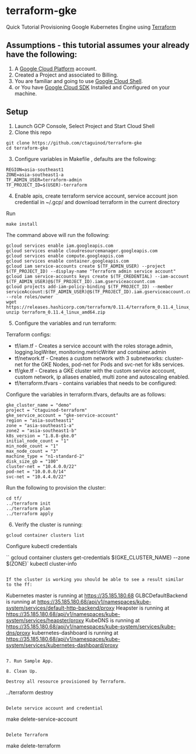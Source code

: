 # terraform-gke
Quick Tutorial Provisioning Google Kubernetes Engine using [Terraform](https://www.terraform.io/docs/providers/google/index.html)

## Assumptions -  this tutorial assumes your already have the following:
1. A [Google Cloud Platform](https://cloud.google.com/) account.
2. Created a Project and associated to Billing. 
3. You are familiar and going to use [Google Cloud Shell](https://cloud.google.com/shell/).
4. or You have [Google Cloud SDK](https://cloud.google.com/sdk/docs/) Installed and Configured on your machine.
 
## Setup
1. Launch GCP Console, Select Project and Start Cloud Shell 
2. Clone this repo
```
git clone https://github.com/ctaguinod/terraform-gke
cd terraform-gke
```

3. Configure variables in Makefile , defaults are the following:
```
REGION=asia-southeast1
ZONE=asia-southeast1-a
TF_ADMIN_USER=terraform-admin
TF_PROJECT_ID=$(USER)-terraform
```

4. Enable apis, create terraform service account, service account json credential in ~/.gcp/ and download terraform in the current directory

Run 
```
make install
```

The command above will run the following:

```
gcloud services enable iam.googleapis.com
gcloud services enable cloudresourcemanager.googleapis.com
gcloud services enable compute.googleapis.com
gcloud services enable container.googleapis.com
gcloud iam service-accounts create $(TF_ADMIN_USER) --project $(TF_PROJECT_ID) --display-name "Terraform admin service account"
gcloud iam service-accounts keys create $(TF_CREDENTIAL) --iam-account $(TF_ADMIN_USER)@$(TF_PROJECT_ID).iam.gserviceaccount.com
gcloud projects add-iam-policy-binding $(TF_PROJECT_ID) --member serviceAccount:$(TF_ADMIN_USER)@$(TF_PROJECT_ID).iam.gserviceaccount.com --role roles/owner
wget https://releases.hashicorp.com/terraform/0.11.4/terraform_0.11.4_linux_amd64.zip
unzip terraform_0.11.4_linux_amd64.zip
```

5. Configure the variables and run terraform: 

Terraform configs:
* tf/iam.tf - Creates a service account with the roles storage.admin, logging.logWriter, monitoring.metricWriter and container.admin
* tf/network.tf - Creates a custom network with 3 subnetworks: cluster-net for the GKE Nodes, pod-net for Pods and svc-net for k8s services.
* tf/gke.tf - Creates a GKE cluster with the custom service acccount, custom network, ip aliases enabled, multi zone and autoscaling enabled.
* tf/terraform.tfvars - contains variables that needs to be configured:

Configure the variables in terraform.tfvars, defaults are as follows: 
```
gke_cluster_name = "demo"
project = "ctaguinod-terraform"
gke_service_account = "gke-service-account"
region = "asia-southeast1"
zone = "asia-southeast1-a"
zone2 = "asia-southeast1-b"
k8s_version = "1.8.8-gke.0"
initial_node_count = "1"
min_node_count = "1"
max_node_count = "3"
machine_type = "n1-standard-2"
disk_size_gb = "100"
cluster-net = "10.4.0.0/22"
pod-net = "10.0.0.0/14"
svc-net = "10.4.4.0/22"
```

Run the following to provision the cluster:
```
cd tf/
../terraform init
../terraform plan
../terraform apply
```

6. Verify the cluster is running:
```
gcloud container clusters list

```
Configure kubectl credentials
 
``
gcloud container clusters get-credentials $(GKE_CLUSTER_NAME) --zone $(ZONE)`
kubectl cluster-info
```

If the cluster is working you should be able to see a result similar to the ff:
```
Kubernetes master is running at https://35.185.180.68
GLBCDefaultBackend is running at https://35.185.180.68/api/v1/namespaces/kube-system/services/default-http-backend/proxy
Heapster is running at https://35.185.180.68/api/v1/namespaces/kube-system/services/heapster/proxy
KubeDNS is running at https://35.185.180.68/api/v1/namespaces/kube-system/services/kube-dns/proxy
kubernetes-dashboard is running at https://35.185.180.68/api/v1/namespaces/kube-system/services/kubernetes-dashboard/proxy
```

7. Run Sample App.

8. Clean Up.

Destroy all resource provisioned by Terraform.
```
../terraform destroy
```

Delete service account and credential
```
make delete-service-account
```

Delete Terraform
```
make delete-terraform
```


